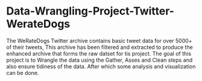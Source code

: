 # Data-Wrangling-Project-Twitter-WerateDogs

The WeRateDogs Twitter archive contains basic tweet data for over 5000+ of their tweets, This archive has been filtered and extracted to produce the enhanced archive that forms the raw datset for tis project. The goal of this project is to Wrangle the data using the Gather, Asses and Clean steps and also ensure tidiness of the data. After which some analysis and visualization can be done.
